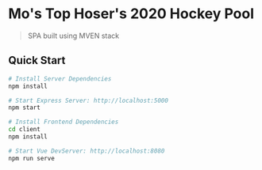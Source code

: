 # Mo's Top Hoser's 2020 Hockey Pool
> SPA built using MVEN stack
## Quick Start

```bash
# Install Server Dependencies
npm install

# Start Express Server: http://localhost:5000
npm start

# Install Frontend Dependencies
cd client
npm install 

# Start Vue DevServer: http://localhost:8080
npm run serve
```
